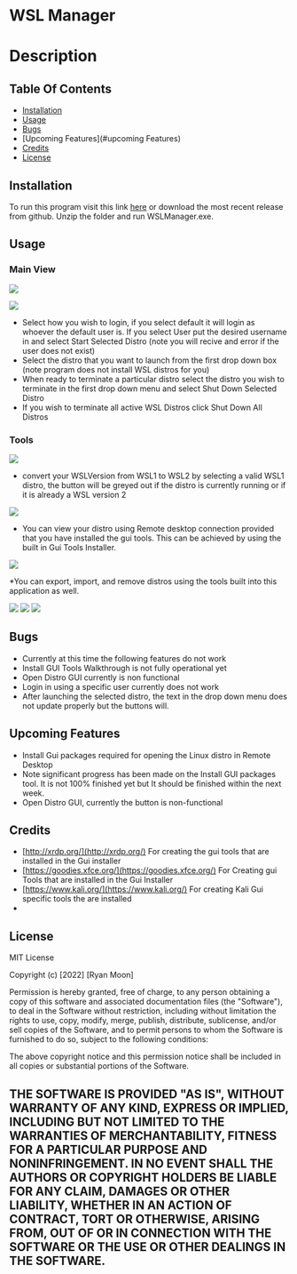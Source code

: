 # WSL Manager

# Description

## Table Of Contents

* [Installation](#installation)
* [Usage](#usage)
* [Bugs](#bugs)
* [Upcoming Features](#upcoming Features)
* [Credits](#credits)
* [License](#license)


## Installation

To run this program visit this link [here]() or download the most recent release from github. Unzip the folder and run WSLManager.exe.

## Usage

### Main View
![](images/application.jpg)

![](images/running.jpg)
* Select how you wish to login, if you select default it will login as whoever the default user is. If you select User put the desired username in and select Start Selected Distro (note you will recive and error if the user does not exist)
* Select the distro that you want to launch from the first drop down box (note program does not install WSL distros for you)
* When ready to terminate a particular distro select the distro you wish to terminate in the first drop down menu and select Shut Down Selected Distro
* If you wish to terminate all active WSL Distros click Shut Down All Distros
### Tools
![](images/options.jpg)
* convert your WSLVersion from WSL1 to WSL2 by selecting a valid WSL1 distro, the button will be greyed out if the distro is currently running or if it is already a WSL version 2

![](images/updateDistro.jpg)

* You can view your distro using Remote desktop connection provided that you have installed the gui tools. This can be achieved by using the built in Gui Tools Installer. 

![](images/installGuiTools.jpg)

*You can export, import, and remove distros using the tools built into this application as well.

![](images/exportDistro.jpg)
![](images/importDistro.jpg)
![](images/removeDistro.jpg)

## Bugs

* Currently at this time the following features do not work
* Install GUI Tools Walkthrough is not fully operational yet
* Open Distro GUI currently is non functional
* Login in using a specific user currently does not work
* After launching the selected distro, the text in the drop down menu does not update properly but the buttons will.

## Upcoming Features
* Install Gui packages required for opening the Linux distro in Remote Desktop
* Note significant progress has been made on the Install GUI packages tool. It is not 100% finished yet but It should be finished within the next week.
* Open Distro GUI, currently the button is non-functional

## Credits

* [http://xrdp.org/](http://xrdp.org/) For creating the gui tools that are installed in the Gui installer
* [https://goodies.xfce.org/](https://goodies.xfce.org/) For Creating gui Tools that are installed in the Gui Installer
* [https://www.kali.org/](https://www.kali.org/) For creating Kali Gui specific tools the are installed
* 

## License

MIT License

Copyright (c) [2022] [Ryan Moon]

Permission is hereby granted, free of charge, to any person obtaining a copy
of this software and associated documentation files (the "Software"), to deal
in the Software without restriction, including without limitation the rights
to use, copy, modify, merge, publish, distribute, sublicense, and/or sell
copies of the Software, and to permit persons to whom the Software is
furnished to do so, subject to the following conditions:

The above copyright notice and this permission notice shall be included in all
copies or substantial portions of the Software.

THE SOFTWARE IS PROVIDED "AS IS", WITHOUT WARRANTY OF ANY KIND, EXPRESS OR
IMPLIED, INCLUDING BUT NOT LIMITED TO THE WARRANTIES OF MERCHANTABILITY,
FITNESS FOR A PARTICULAR PURPOSE AND NONINFRINGEMENT. IN NO EVENT SHALL THE
AUTHORS OR COPYRIGHT HOLDERS BE LIABLE FOR ANY CLAIM, DAMAGES OR OTHER
LIABILITY, WHETHER IN AN ACTION OF CONTRACT, TORT OR OTHERWISE, ARISING FROM,
OUT OF OR IN CONNECTION WITH THE SOFTWARE OR THE USE OR OTHER DEALINGS IN THE
SOFTWARE.
---
